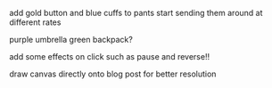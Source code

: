 add gold button and blue cuffs to pants
start sending them around at different rates

purple umbrella
green backpack?

add some effects on click
such as pause and reverse!!

draw canvas directly onto blog post for better resolution

